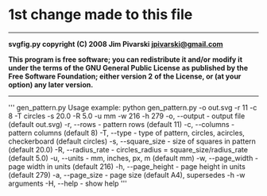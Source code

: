 # 1st change made to this file

---

**svgfig.py copyright (C) 2008 Jim Pivarski <jpivarski@gmail.com>**

**This program is free software; you can redistribute it and/or**
**modify it under the terms of the GNU General Public License**
**as published by the Free Software Foundation; either version 2**
**of the License, or (at your option) any later version.**

---

'''
gen_pattern.py
Usage example:
python gen_pattern.py -o out.svg -r 11 -c 8 -T circles -s 20.0 -R 5.0 -u mm -w 216 -h 279
-o, --output - output file (default out.svg)
-r, --rows - pattern rows (default 11)
-c, --columns - pattern columns (default 8)
-T, --type - type of pattern, circles, acircles, checkerboard (default circles)
-s, --square_size - size of squares in pattern (default 20.0)
-R, --radius_rate - circles_radius = square_size/radius_rate (default 5.0)
-u, --units - mm, inches, px, m (default mm)
-w, --page_width - page width in units (default 216)
-h, --page_height - page height in units (default 279)
-a, --page_size - page size (default A4), supersedes -h -w arguments
-H, --help - show help
'''